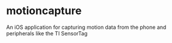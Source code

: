 motioncapture
=============

An iOS application for capturing motion data from the phone and peripherals like the TI SensorTag
